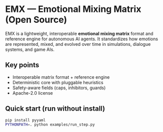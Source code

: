 # EMX — Emotional Mixing Matrix (Open Source)

EMX is a lightweight, interoperable **emotional mixing matrix** format and reference engine
for autonomous AI agents. It standardizes how emotions are represented, mixed, and evolved
over time in simulations, dialogue systems, and game AIs.

## Key points
- Interoperable matrix format + reference engine
- Deterministic core with pluggable heuristics
- Safety-aware fields (caps, inhibitors, guards)
- Apache-2.0 license

## Quick start (run without install)
```bash
pip install pyyaml
PYTHONPATH=. python examples/run_step.py

